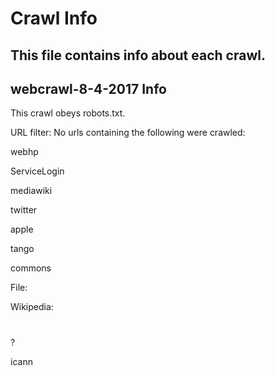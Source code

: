 # Crawl Info
This file contains info about each crawl.
----------------------------------------
## webcrawl-8-4-2017 Info
This crawl obeys robots.txt.

URL filter:
No urls containing the following were crawled:

webhp

ServiceLogin

mediawiki

twitter

apple

tango

commons

File:

Wikipedia:

#

?

icann
